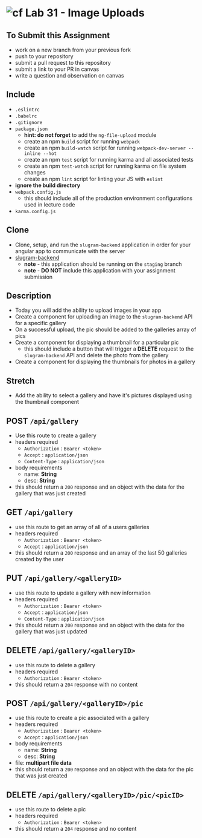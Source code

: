 ![cf](https://i.imgur.com/7v5ASc8.png) Lab 31 - Image Uploads
======

## To Submit this Assignment
  * work on a new branch from your previous fork
  * push to your repository
  * submit a pull request to this repository
  * submit a link to your PR in canvas
  * write a question and observation on canvas

## Include
  * `.eslintrc`
  * `.babelrc`
  * `.gitignore`
  * `package.json`
    * **hint: do not forget** to add the `ng-file-upload` module
    * create an npm `build` script for running `webpack`
    * create an npm `build-watch` script for running `webpack-dev-server --inline --hot`
    * create an npm `test` script for running karma and all associated tests
    * create an npm `test-watch` script for running karma on file system changes
    * create an npm `lint` script for linting your JS with `eslint`
  * **ignore the build directory**
  * `webpack.config.js`
    * this should include all of the production environment configurations used in lecture code
  * `karma.config.js`

## Clone
  * Clone, setup, and run the `slugram-backend` application in order for your angular app to communicate with the server
  * [slugram-backend](https://github.com/slugbyte/slugram-backend)
    * **note** - this application should be running on the `staging` branch
    * **note** - **DO NOT** include this application with your assignment submission

## Description
  * Today you will add the ability to upload images in your app
  * Create a component for uploading an image to the `slugram-backend` API for a specific gallery
  * On a successful upload, the pic should be added to the galleries array of pics
  * Create a component for displaying a thumbnail for a particular pic
    * this should include a button that will trigger a **DELETE** request to the `slugram-backend` API and delete the photo from the gallery
  * Create a component for displaying the thumbnails for photos in a gallery

## Stretch
  * Add the ability to select a gallery and have it's pictures displayed using the thumbnail component

## POST `/api/gallery`
  * Use this route to create a gallery
  * headers required
    * `Authorization` :  `Bearer <token>`
    * `Accept` :  `application/json`
    * `Content-Type` :  `application/json`
  * body requirements
    * name: **String**
    * desc: **String**  
  * this should return a `200` response and an object with the data for the gallery that was just created

## GET `/api/gallery`
  * use this route to get an array of all of a users galleries
  * headers required
    * `Authorization` :  `Bearer <token>`
    * `Accept` :  `application/json`
  * this should return a `200` response and an array of the last 50 galleries created by the user   

## PUT `/api/gallery/<galleryID>`
  * use this route to update a gallery with new information
  * headers required
    * `Authorization` :  `Bearer <token>`
    * `Accept` :  `application/json`
    * `Content-Type` :  `application/json`
  * this should return a `200` response and an object with the data for the gallery that was just updated

## DELETE  `/api/gallery/<galleryID>`
  * use this route to delete a gallery
  * headers required
    * `Authorization` :  `Bearer <token>`
  * this should return a `204` response with no content

## POST `/api/gallery/<galleryID>/pic`
  * use this route to create a pic associated with a gallery
  * headers required
    * `Authorization` :  `Bearer <token>`
    * `Accept` :  `application/json`
  * body requirements
    * name: **String**
    * desc: **String**  
  * file: **multipart file data**
  * this should return a `200` response and an object with the data for the pic that was just created

## DELETE  `/api/gallery/<galleryID>/pic/<picID>`
  * use this route to delete a pic
  * headers required
    * `Authorization` :  `Bearer <token>`
  * this should return a `204` response and no content  
